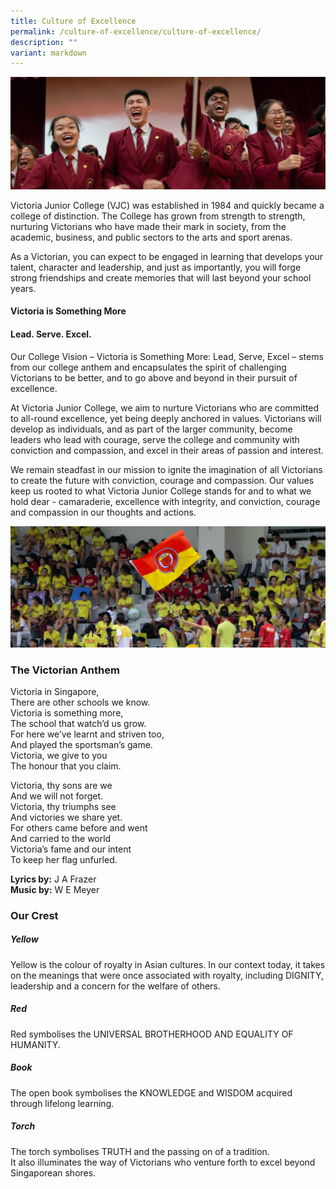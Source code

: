 ```yaml
---
title: Culture of Excellence
permalink: /culture-of-excellence/culture-of-excellence/
description: ""
variant: markdown
---
```

![](/images/Culture-of-Excellence-banner-1024x365.jpg)

Victoria Junior College (VJC) was established in 1984 and quickly became a college of distinction. The College has grown from strength to strength, nurturing Victorians who have made their mark in society, from the academic, business, and public sectors to the arts and sport arenas.  
  
As a Victorian, you can expect to be engaged in learning that develops your talent, character and leadership, and just as importantly, you will forge strong friendships and create memories that will last beyond your school years.

#### Victoria is Something More

#### Lead. Serve. Excel.

Our College Vision           – Victoria is Something More: Lead, Serve, Excel           – stems from our college anthem and encapsulates the spirit of challenging Victorians to be better, and to go above and beyond in their pursuit of excellence.&nbsp;

At Victoria Junior College, we aim to nurture Victorians who are committed to all-round excellence, yet being deeply anchored in values. Victorians will develop as individuals, and as part of the larger community, become leaders who lead with courage, serve the college and community with conviction and compassion, and excel in their areas of passion and interest.

We remain steadfast in our mission to ignite the imagination of all Victorians to create the future with conviction, courage and compassion. Our values keep us rooted to what Victoria Junior College stands for and to what we hold dear - camaraderie, excellence with integrity, and conviction, courage and compassion in our thoughts and actions.

![](/images/Crest-and-Anthem-Banner-1-1024x394.jpg)
### The Victorian Anthem

Victoria in Singapore,  
There are other schools we know.  
Victoria is something more,  
The school that watch’d us grow.  
For here we’ve learnt and striven too,  
And played the sportsman’s game.  
Victoria, we give to you  
The honour that you claim.

Victoria, thy sons are we  
And we will not forget.  
Victoria, thy triumphs see  
And victories we share yet.  
For others came before and went  
And carried to the world  
Victoria’s fame and our intent  
To keep her flag unfurled.

**Lyrics by:**&nbsp;J A Frazer  
**Music by:**&nbsp;W E Meyer

### Our Crest

##### **Yellow**

Yellow is the colour of royalty in Asian cultures. In our context today, it takes on the meanings that were once associated with royalty, including DIGNITY, leadership and a concern for the welfare of others.

##### **Red**

Red symbolises the UNIVERSAL BROTHERHOOD AND EQUALITY OF HUMANITY.

##### **Book**

The open book symbolises the KNOWLEDGE and WISDOM acquired through lifelong learning.

##### **Torch**

The torch symbolises TRUTH and the passing on of a tradition.  
It also illuminates the way of Victorians who venture forth to excel beyond Singaporean shores.